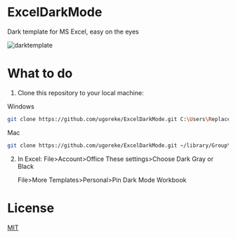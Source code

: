 # ExcelDarkMode
Dark template for MS Excel, easy on the eyes

![darktemplate](https://github.com/ugoreke/ExcelDarkMode/assets/62306373/2b9e2855-c1c3-434e-a18b-f423b90744d1)

# What to do

1. Clone this repository to your local machine:

Windows
   ```bash
   git clone https://github.com/ugoreke/ExcelDarkMode.git C:\Users\Replace_with_your_username\Documents\Custom Office Templates
   ```
Mac
   ```bash
   git clone https://github.com/ugoreke/ExcelDarkMode.git ~/library/Group\ Containers/UBF8T346G9.Office/User Content/Templates
   ```
2. In Excel:
   File>Account>Office These settings>Choose Dark Gray or Black
   
   File>More Templates>Personal>Pin Dark Mode Workbook

# License

[MIT](https://choosealicense.com/licenses/mit/)
